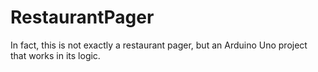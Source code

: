 # RestaurantPager
In fact, this is not exactly a restaurant pager, but an Arduino Uno project that works in its logic.
